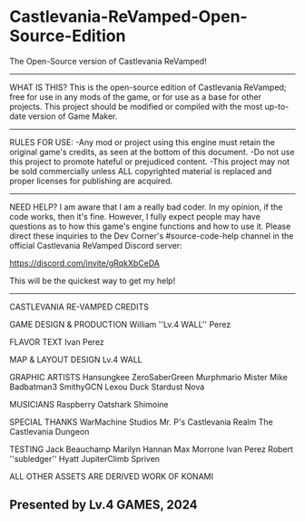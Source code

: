 # Castlevania-ReVamped-Open-Source-Edition
 The Open-Source version of Castlevania ReVamped!

----------------------------------------------------------------
WHAT IS THIS?
This is the open-source edition of Castlevania ReVamped; free for use in any mods of the game, or for use as a base for other projects. This project should be modified or compiled with the most up-to-date version of Game Maker.

----------------------------------------------------------------
RULES FOR USE:
-Any mod or project using this engine must retain the original game's credits, as seen at the bottom of this document.
-Do not use this project to promote hateful or prejudiced content.
-This project may not be sold commercially unless ALL copyrighted material is replaced and proper licenses for publishing are acquired.

----------------------------------------------------------------
NEED HELP?
I am aware that I am a really bad coder. In my opinion, if the code works, then it's fine. However, I fully expect people may have questions as to how this game's engine functions and how to use it. Please direct these inquiries to the Dev Corner's #source-code-help channel in the official Castlevania ReVamped Discord server:

https://discord.com/invite/gRqkXbCeDA

This will be the quickest way to get my help!

----------------------------------------------------------------
CASTLEVANIA RE-VAMPED CREDITS

GAME DESIGN & PRODUCTION
William ''Lv.4 WALL'' Perez

FLAVOR TEXT
Ivan Perez

MAP & LAYOUT DESIGN
Lv.4 WALL

GRAPHIC ARTISTS
Hansungkee
ZeroSaberGreen
Murphmario
Mister Mike
Badbatman3
SmithyGCN
Lexou Duck
Stardust Nova

MUSICIANS
Raspberry Oatshark
Shimoine

SPECIAL THANKS
WarMachine Studios
Mr. P's Castlevania Realm
The Castlevania Dungeon

TESTING
Jack Beauchamp
Marilyn Hannan
Max Morrone
Ivan Perez
Robert ''subledger'' Hyatt
JupiterClimb
Spriven

ALL OTHER ASSETS ARE
DERIVED WORK OF KONAMI

Presented by 
Lv.4 GAMES, 2024
--------------------------------